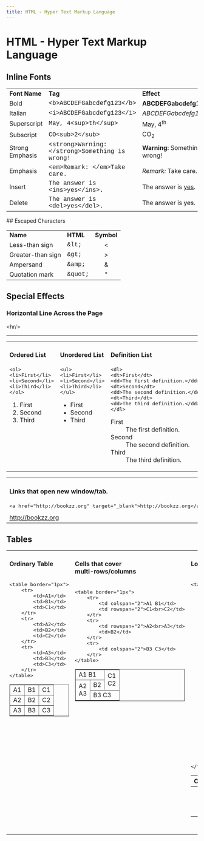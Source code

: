 ```yaml
---
title: HTML - Hyper Text Markup Language
---
```


# HTML - Hyper Text Markup Language

## Inline Fonts

<table class="list">
<tbody>
<tr>
<td><b>Font Name</b></td>
<td><b>Tag</b></td>
<td><b>Effect</b></td>
</tr>
<tr>
<td>Bold</td>
<td><font face="Courier">&lt;b&gt;ABCDEFGabcdefg123&lt;/b&gt;</font></td>
<td><b>ABCDEFGabcdefg123</b></td>
</tr>
<tr>
<td>Italian</td>
<td><font face="Courier">&lt;i&gt;ABCDEFGabcdefg123&lt;/i&gt;</font></td>
<td><i>ABCDEFGabcdefg123</i></td>
</tr>
<tr>
<td>Superscript</td>
<td><font face="Courier">May, 4&lt;sup&gt;th&lt;/sup&gt;</font></td>
<td>May, 4<sup>th</sup></td>
</tr>
<tr>
<td>Subscript</td>
<td><font face="Courier">CO&lt;sub&gt;2&lt;/sub&gt;</font></td>
<td>CO<sub>2</sub></td>
</tr>
<td>Strong Emphasis</td>
<td><font face="Courier">&lt;strong&gt;Warning: &lt;/strong&gt;Something is wrong!</font></td>
<td><strong>Warning: </strong>Something is wrong!</td>
</tr>
<tr>
<td>Emphasis</td>
<td><font face="Courier">&lt;em&gt;Remark: &lt;/em&gt;Take care.</font></td>
<td><em>Remark: </em>Take care.</td>
</tr>
<tr>
<td>Insert</td>
<td><font face="Courier">The answer is &lt;ins&gt;yes&lt;/ins&gt;.</font></td>
<td>The answer is <ins>yes</ins>.</td>
</tr>
<tr>
<td>Delete</td>
<td><font face="Courier">The answer is &lt;del&gt;yes&lt;/del&gt;.</font></td>
<td>The answer is <del>yes</del>.</td>
</tr>
</tbody>
</table>
## Escaped Characters

<table width="100%">
<tr>
<td><b>Name</b></td>
<td><b>HTML</b></td>
<td align="center"><b>Symbol</b></td>
</tr>
<tr>
<td>Less-than sign</td>
<td><font face="Courier">&amp;lt;</font></td>
<td align="center">&lt;</td>
</tr>
<tr>
<td>Greater-than sign</td>
<td><font face="Courier">&amp;gt;</font></td>
<td align="center">&gt;</td>
</tr>
<tr>
<td>Ampersand</td>
<td><font face="Courier">&amp;amp;</font></td>
<td align="center">&amp;</td>
</tr>
<tr>
<td>Quotation mark</td>
<td><font face="Courier">&amp;quot;</font></td>
<td align="center">&quot;</td>
</tr>
</table>

## Special Effects

### Horizontal Line Across the Page

&lt;hr/&gt;

------------------------------------------------------------------------

<table width="100%">
<tbody>
<tr>
<td valign="top">
<h4>Ordered List</h4> <xmp><ol>
<li>First</li>
<li>Second</li>
<li>Third</li>
</ol>
</xmp><ol>
<li>First</li>
<li>Second</li>
<li>Third</li>
</ol>
</td>

<td valign="top">
<h4>Unordered List</h4> <xmp><ul>
<li>First</li>
<li>Second</li>
<li>Third</li>
</ul>
</xmp><ul>
<li>First</li>
<li>Second</li>
<li>Third</li>
</ul>
</td>

<td valign="top">
<h4>Definition List</h4> <xmp><dl>
<dt>First</dt>
<dd>The first definition.</dd>
<dt>Second</dt>
<dd>The second definition.</dd>
<dt>Third</dt>
<dd>The third definition.</dd>
</dl>
</xmp>
<dl>
<dt>First</dt>
<dd>The first definition.</dd>
<dt>Second</dt>
<dd>The second definition.</dd>
<dt>Third</dt>
<dd>The third definition.</dd>
</dl>
</td>

</tr>
</tbody>
</table>

<table>
<tr>

<td>
<h4>Links that open new window/tab.</h4><xmp><a href="http://bookzz.org" target="_blank">http://bookzz.org</a>
</xmp>
<a href="http://bookzz.org" target="_blank">http://bookzz.org</a>
</td>
</tr>
</table>

## Tables

<table class="list">
<tr>

<td valign="top">
<h4>Ordinary Table</h4>
<xmp>
<table border="1px">
    <tr>
        <td>A1</td>
        <td>B1</td>
        <td>C1</td>
    </tr>
    <tr>
        <td>A2</td>
        <td>B2</td>
        <td>C2</td>
    </tr>
    <tr>
        <td>A3</td>
        <td>B3</td>
        <td>C3</td>
    </tr>
</table>
</xmp>
<table border="1px">
    <tr>
        <td>A1</td>
        <td>B1</td>
        <td>C1</td>
    </tr>
    <tr>
        <td>A2</td>
        <td>B2</td>
        <td>C2</td>
    </tr>
    <tr>
        <td>A3</td>
        <td>B3</td>
        <td>C3</td>
    </tr>
</table>
</td>

<td valign="top">
<h4>Cells that cover <br>multi-rows/columns</h4>
<xmp>
<table border="1px">
    <tr>
        <td colspan="2">A1 B1</td>
        <td rowspan="2">C1<br>C2</td>
    </tr>
    <tr>
        <td rowspan="2">A2<br>A3</td>
        <td>B2</td>
    </tr>
    <tr>
        <td colspan="2">B3 C3</td>
    </tr>
</table>
</xmp>
<table border="1px">
    <tr>
        <td colspan="2">A1 B1</td>
        <td rowspan="2">C1<br>C2</td>
    </tr>
    <tr>
        <td rowspan="2">A2<br>A3</td>
        <td>B2</td>
    </tr>
    <tr>
        <td colspan="2">B3 C3</td>
    </tr>
</table>
</td>

<td valign="top">
<h4>Long Table</h4>
<xmp>
<table class="list">
    <thead>
        <tr>
            <th align="center">Column A</th>
            <th align="center">Column B</th>
            <th align="center">Column C</th>
        </tr>
    </thead>
    <tbody>
        <tr>
            <td align="center">A1</td>
            <td align="center">B1</td>
            <td align="center">C1</td>
        </tr>
        <tr>
            <td align="center">A2</td>
            <td align="center">B2</td>
            <td align="center">C2</td>
        </tr>
        <tr>
            <td align="center">A3</td>
            <td align="center">B3</td>
            <td align="center">C3</td>
        </tr>
    </tbody>
    <tfoot>
        <tr>
            <td align="center">A</td>
            <td align="center">B</td>
            <td align="center">C</td>
        </tr>
    </tfoot>
</table>
</xmp>
<table class="list">
    <thead>
        <tr>
            <th align="center">Column A</th>
            <th align="center">Column B</th>
            <th align="center">Column C</th>
        </tr>
    </thead>
    <tbody>
        <tr>
            <td align="center">A1</td>
            <td align="center">B1</td>
            <td align="center">C1</td>
        </tr>
        <tr>
            <td align="center">A2</td>
            <td align="center">B2</td>
            <td align="center">C2</td>
        </tr>
        <tr>
            <td align="center">A3</td>
            <td align="center">B3</td>
            <td align="center">C3</td>
        </tr>
    </tbody>
    <tfoot>
        <tr>
            <td align="center">A</td>
            <td align="center">B</td>
            <td align="center">C</td>
        </tr>
    </tfoot>
</table>
</td>

</tr>
</table>

